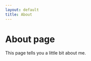 ```yaml
---
layout: default
title: About
---
```

<h1>About page</h1>

<p>This page tells you a little bit about me.</p>